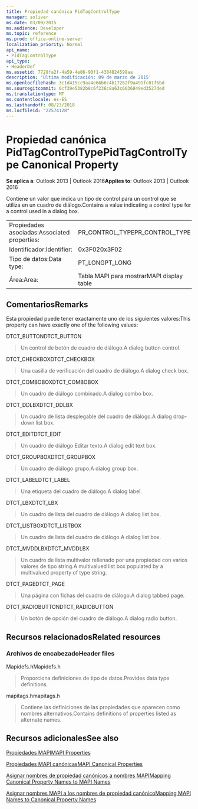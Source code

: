 ```yaml
---
title: Propiedad canónica PidTagControlType
manager: soliver
ms.date: 03/09/2015
ms.audience: Developer
ms.topic: reference
ms.prod: office-online-server
localization_priority: Normal
api_name:
- PidTagControlType
api_type:
- HeaderDef
ms.assetid: 7728fa2f-4a59-4e86-90f1-4384824598aa
description: 'Última modificación: 09 de marzo de 2015'
ms.openlocfilehash: 3c1d415cc9aa4e66b6c4b17262f9a491fc01f6bd
ms.sourcegitcommit: 0cf39e5382b8c6f236c8a63c6036849ed3527ded
ms.translationtype: MT
ms.contentlocale: es-ES
ms.lasthandoff: 08/23/2018
ms.locfileid: "22574128"
---
```

# <a name="pidtagcontroltype-canonical-property"></a><span data-ttu-id="0f5ab-103">Propiedad canónica PidTagControlType</span><span class="sxs-lookup"><span data-stu-id="0f5ab-103">PidTagControlType Canonical Property</span></span>

  
  
<span data-ttu-id="0f5ab-104">**Se aplica a**: Outlook 2013 | Outlook 2016</span><span class="sxs-lookup"><span data-stu-id="0f5ab-104">**Applies to**: Outlook 2013 | Outlook 2016</span></span> 
  
<span data-ttu-id="0f5ab-105">Contiene un valor que indica un tipo de control para un control que se utiliza en un cuadro de diálogo.</span><span class="sxs-lookup"><span data-stu-id="0f5ab-105">Contains a value indicating a control type for a control used in a dialog box.</span></span> 
  
|||
|:-----|:-----|
|<span data-ttu-id="0f5ab-106">Propiedades asociadas:</span><span class="sxs-lookup"><span data-stu-id="0f5ab-106">Associated properties:</span></span>  <br/> |<span data-ttu-id="0f5ab-107">PR_CONTROL_TYPE</span><span class="sxs-lookup"><span data-stu-id="0f5ab-107">PR_CONTROL_TYPE</span></span>  <br/> |
|<span data-ttu-id="0f5ab-108">Identificador:</span><span class="sxs-lookup"><span data-stu-id="0f5ab-108">Identifier:</span></span>  <br/> |<span data-ttu-id="0f5ab-109">0x3F02</span><span class="sxs-lookup"><span data-stu-id="0f5ab-109">0x3F02</span></span>  <br/> |
|<span data-ttu-id="0f5ab-110">Tipo de datos:</span><span class="sxs-lookup"><span data-stu-id="0f5ab-110">Data type:</span></span>  <br/> |<span data-ttu-id="0f5ab-111">PT_LONG</span><span class="sxs-lookup"><span data-stu-id="0f5ab-111">PT_LONG</span></span>  <br/> |
|<span data-ttu-id="0f5ab-112">Área:</span><span class="sxs-lookup"><span data-stu-id="0f5ab-112">Area:</span></span>  <br/> |<span data-ttu-id="0f5ab-113">Tabla MAPI para mostrar</span><span class="sxs-lookup"><span data-stu-id="0f5ab-113">MAPI display table</span></span>  <br/> |
   
## <a name="remarks"></a><span data-ttu-id="0f5ab-114">Comentarios</span><span class="sxs-lookup"><span data-stu-id="0f5ab-114">Remarks</span></span>

<span data-ttu-id="0f5ab-115">Esta propiedad puede tener exactamente uno de los siguientes valores:</span><span class="sxs-lookup"><span data-stu-id="0f5ab-115">This property can have exactly one of the following values:</span></span>
  
<span data-ttu-id="0f5ab-116">DTCT_BUTTON</span><span class="sxs-lookup"><span data-stu-id="0f5ab-116">DTCT_BUTTON</span></span> 
  
> <span data-ttu-id="0f5ab-117">Un control de botón de cuadro de diálogo.</span><span class="sxs-lookup"><span data-stu-id="0f5ab-117">A dialog button control.</span></span>
    
<span data-ttu-id="0f5ab-118">DTCT_CHECKBOX</span><span class="sxs-lookup"><span data-stu-id="0f5ab-118">DTCT_CHECKBOX</span></span> 
  
> <span data-ttu-id="0f5ab-119">Una casilla de verificación del cuadro de diálogo.</span><span class="sxs-lookup"><span data-stu-id="0f5ab-119">A dialog check box.</span></span>
    
<span data-ttu-id="0f5ab-120">DTCT_COMBOBOX</span><span class="sxs-lookup"><span data-stu-id="0f5ab-120">DTCT_COMBOBOX</span></span> 
  
> <span data-ttu-id="0f5ab-121">Un cuadro de diálogo combinado.</span><span class="sxs-lookup"><span data-stu-id="0f5ab-121">A dialog combo box.</span></span>
    
<span data-ttu-id="0f5ab-122">DTCT_DDLBX</span><span class="sxs-lookup"><span data-stu-id="0f5ab-122">DTCT_DDLBX</span></span> 
  
> <span data-ttu-id="0f5ab-123">Un cuadro de lista desplegable del cuadro de diálogo.</span><span class="sxs-lookup"><span data-stu-id="0f5ab-123">A dialog drop-down list box.</span></span>
    
<span data-ttu-id="0f5ab-124">DTCT_EDIT</span><span class="sxs-lookup"><span data-stu-id="0f5ab-124">DTCT_EDIT</span></span> 
  
> <span data-ttu-id="0f5ab-125">Un cuadro de diálogo Editar texto.</span><span class="sxs-lookup"><span data-stu-id="0f5ab-125">A dialog edit text box.</span></span>
    
<span data-ttu-id="0f5ab-126">DTCT_GROUPBOX</span><span class="sxs-lookup"><span data-stu-id="0f5ab-126">DTCT_GROUPBOX</span></span> 
  
> <span data-ttu-id="0f5ab-127">Un cuadro de diálogo grupo.</span><span class="sxs-lookup"><span data-stu-id="0f5ab-127">A dialog group box.</span></span>
    
<span data-ttu-id="0f5ab-128">DTCT_LABEL</span><span class="sxs-lookup"><span data-stu-id="0f5ab-128">DTCT_LABEL</span></span> 
  
> <span data-ttu-id="0f5ab-129">Una etiqueta del cuadro de diálogo.</span><span class="sxs-lookup"><span data-stu-id="0f5ab-129">A dialog label.</span></span>
    
<span data-ttu-id="0f5ab-130">DTCT_LBX</span><span class="sxs-lookup"><span data-stu-id="0f5ab-130">DTCT_LBX</span></span> 
  
> <span data-ttu-id="0f5ab-131">Un cuadro de lista del cuadro de diálogo.</span><span class="sxs-lookup"><span data-stu-id="0f5ab-131">A dialog list box.</span></span>
    
<span data-ttu-id="0f5ab-132">DTCT_LISTBOX</span><span class="sxs-lookup"><span data-stu-id="0f5ab-132">DTCT_LISTBOX</span></span> 
  
> <span data-ttu-id="0f5ab-133">Un cuadro de lista del cuadro de diálogo.</span><span class="sxs-lookup"><span data-stu-id="0f5ab-133">A dialog list box.</span></span>
    
<span data-ttu-id="0f5ab-134">DTCT_MVDDLBX</span><span class="sxs-lookup"><span data-stu-id="0f5ab-134">DTCT_MVDDLBX</span></span> 
  
> <span data-ttu-id="0f5ab-135">Un cuadro de lista multivalor rellenado por una propiedad con varios valores de tipo string.</span><span class="sxs-lookup"><span data-stu-id="0f5ab-135">A multivalued list box populated by a multivalued property of type string.</span></span>
    
<span data-ttu-id="0f5ab-136">DTCT_PAGE</span><span class="sxs-lookup"><span data-stu-id="0f5ab-136">DTCT_PAGE</span></span> 
  
> <span data-ttu-id="0f5ab-137">Una página con fichas del cuadro de diálogo.</span><span class="sxs-lookup"><span data-stu-id="0f5ab-137">A dialog tabbed page.</span></span>
    
<span data-ttu-id="0f5ab-138">DTCT_RADIOBUTTON</span><span class="sxs-lookup"><span data-stu-id="0f5ab-138">DTCT_RADIOBUTTON</span></span> 
  
> <span data-ttu-id="0f5ab-139">Un botón de opción del cuadro de diálogo.</span><span class="sxs-lookup"><span data-stu-id="0f5ab-139">A dialog radio button.</span></span>
    
## <a name="related-resources"></a><span data-ttu-id="0f5ab-140">Recursos relacionados</span><span class="sxs-lookup"><span data-stu-id="0f5ab-140">Related resources</span></span>

### <a name="header-files"></a><span data-ttu-id="0f5ab-141">Archivos de encabezado</span><span class="sxs-lookup"><span data-stu-id="0f5ab-141">Header files</span></span>

<span data-ttu-id="0f5ab-142">Mapidefs.h</span><span class="sxs-lookup"><span data-stu-id="0f5ab-142">Mapidefs.h</span></span>
  
> <span data-ttu-id="0f5ab-143">Proporciona definiciones de tipo de datos.</span><span class="sxs-lookup"><span data-stu-id="0f5ab-143">Provides data type definitions.</span></span>
    
<span data-ttu-id="0f5ab-144">mapitags.h</span><span class="sxs-lookup"><span data-stu-id="0f5ab-144">mapitags.h</span></span>
  
> <span data-ttu-id="0f5ab-145">Contiene las definiciones de las propiedades que aparecen como nombres alternativos.</span><span class="sxs-lookup"><span data-stu-id="0f5ab-145">Contains definitions of properties listed as alternate names.</span></span>
    
## <a name="see-also"></a><span data-ttu-id="0f5ab-146">Recursos adicionales</span><span class="sxs-lookup"><span data-stu-id="0f5ab-146">See also</span></span>



[<span data-ttu-id="0f5ab-147">Propiedades MAPI</span><span class="sxs-lookup"><span data-stu-id="0f5ab-147">MAPI Properties</span></span>](mapi-properties.md)
  
[<span data-ttu-id="0f5ab-148">Propiedades MAPI canónicas</span><span class="sxs-lookup"><span data-stu-id="0f5ab-148">MAPI Canonical Properties</span></span>](mapi-canonical-properties.md)
  
[<span data-ttu-id="0f5ab-149">Asignar nombres de propiedad canónicos a nombres MAPI</span><span class="sxs-lookup"><span data-stu-id="0f5ab-149">Mapping Canonical Property Names to MAPI Names</span></span>](mapping-canonical-property-names-to-mapi-names.md)
  
[<span data-ttu-id="0f5ab-150">Asignar nombres MAPI a los nombres de propiedad canónico</span><span class="sxs-lookup"><span data-stu-id="0f5ab-150">Mapping MAPI Names to Canonical Property Names</span></span>](mapping-mapi-names-to-canonical-property-names.md)

